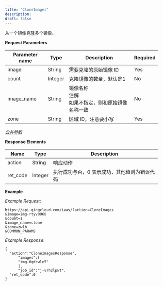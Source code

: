 ```yaml
---
title: "CloneImages"
description: 
draft: false
---
```




从一个镜像克隆多个镜像。

**Request Parameters**

| Parameter name | Type | Description | Required |
| --- | --- | --- | --- |
| image | String | 需要克隆的原始镜像 ID | Yes |
| count | Integer | 克隆镜像的数量，默认是1 | No |
| image_name | String | 镜像名称<br/>注解<br/>如果不指定，则和原始镜像名称一致 | No |
| zone | String | 区域 ID，注意要小写 | Yes |

[_公共参数_](../../../parameters/)

**Response Elements**

| Name | Type | Description |
| --- | --- | --- |
| action | String | 响应动作 |
| ret_code | Integer | 执行成功与否，0 表示成功，其他值则为错误代码 |

**Example**

_Example Request_:

```
https://api.qingcloud.com/iaas/?action=CloneImages
&image=img-rtyv0968
&count=1
&image_name=clone
&zone=zw1b
&COMMON_PARAMS
```

_Example Response_:

```
{
  "action":"CloneImagesResponse",
      "images":[
      "img-0qdcwle5"
      ],
      "job_id":"j-vrh2lpwt",
  "ret_code":0
}
```
